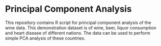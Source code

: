 # Principal Component Analysis
This repository contains R script for principal component analysis of the wine data.
This demonstration dataset is of wine, beer, liquor consumption and heart disease of different nations. The data can be used to perform simple PCA analysis of these countries.
